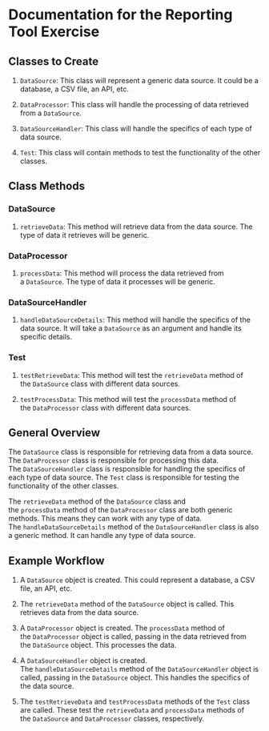 # Documentation for the Reporting Tool Exercise

## Classes to Create

1. `DataSource`: This class will represent a generic data source. It could be a database, a CSV file, an API, etc.
    
2. `DataProcessor`: This class will handle the processing of data retrieved from a `DataSource`.
    
3. `DataSourceHandler`: This class will handle the specifics of each type of data source.
    
4. `Test`: This class will contain methods to test the functionality of the other classes.
    

## Class Methods

### DataSource

1. `retrieveData`: This method will retrieve data from the data source. The type of data it retrieves will be generic.

### DataProcessor

1. `processData`: This method will process the data retrieved from a `DataSource`. The type of data it processes will be generic.

### DataSourceHandler

1. `handleDataSourceDetails`: This method will handle the specifics of the data source. It will take a `DataSource` as an argument and handle its specific details.

### Test

1. `testRetrieveData`: This method will test the `retrieveData` method of the `DataSource` class with different data sources.
    
2. `testProcessData`: This method will test the `processData` method of the `DataProcessor` class with different data sources.
    

## General Overview

The `DataSource` class is responsible for retrieving data from a data source. The `DataProcessor` class is responsible for processing this data. The `DataSourceHandler` class is responsible for handling the specifics of each type of data source. The `Test` class is responsible for testing the functionality of the other classes.

The `retrieveData` method of the `DataSource` class and the `processData` method of the `DataProcessor` class are both generic methods. This means they can work with any type of data. The `handleDataSourceDetails` method of the `DataSourceHandler` class is also a generic method. It can handle any type of data source.

## Example Workflow

1. A `DataSource` object is created. This could represent a database, a CSV file, an API, etc.
    
2. The `retrieveData` method of the `DataSource` object is called. This retrieves data from the data source.
    
3. A `DataProcessor` object is created. The `processData` method of the `DataProcessor` object is called, passing in the data retrieved from the `DataSource` object. This processes the data.
    
4. A `DataSourceHandler` object is created. The `handleDataSourceDetails` method of the `DataSourceHandler` object is called, passing in the `DataSource` object. This handles the specifics of the data source.
    
5. The `testRetrieveData` and `testProcessData` methods of the `Test` class are called. These test the `retrieveData` and `processData` methods of the `DataSource` and `DataProcessor` classes, respectively.
